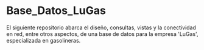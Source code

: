 # Base_Datos_LuGas
El siguiente repositorio abarca el diseño, consultas, vistas y la conectividad en red, entre otros aspectos, de una base de datos para la empresa 'LuGas', especializada en gasolineras.
